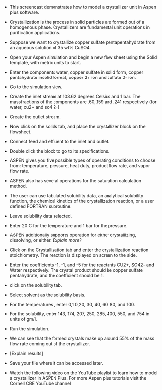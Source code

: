 - This screencast demonstrates how to model a crystallizer unit in Aspen plus software.
- Crystallization is the process in solid particles are formed out of a homogenous phase. Crystallizers are fundamental unit operations
in purification applications.
- Suppose we want to crystallize copper sulfate pentapentahydrate from an aqueous solution of 35 wt% CuSO4.
- Open your Aspen simulation and begin a new flow sheet using the Solid template, with metric units to start.
- Enter the components water, copper sulfate in solid form, copper pentahydrate insolid format, copper 2+ ion and sulfate 2- ion.
- Go to the simulation view.
- Create the inlet stream  at  103.62 degrees  Celsius and 1 bar. The massfractions of the components are .60,.159 and .241 respectively (for water, cu2+ and so4 2-)
  
- Create the outlet stream.
- Now click on the solids tab, and place the crystallizer block on the flowsheet.
- Connect feed and effluent to the inlet and outlet.
- Double click the block to go to its specifications.
- ASPEN gives you five possible types of operating conditions to choose from: temperature, pressure, heat duty, product flow rate, and vapor flow rate.

- ASPEN also has several operations for the saturation calculation method. 
- The user can use tabulated solubility data,  an analytical solubility function,  the chemical kinetics of
the crystallization reaction, or a user defined FORTRAN subroutine.
- Leave solubility data selected.
- Enter 20 C for the temperature and 1 bar for the pressure.

- ASPEN additionally supports operation for either crystallizing, dissolving, or either. *Explain more?*

- Click on the Crystallization tab and enter the crystallization reaction stoichiometry. The reaction is displayed on screen to the side.
- Enter the coefficients -1, -1, and -5 for the reactants CU2+, SO42- and Water respectively. The crystal product should be copper sulfate pentahydrate, and the coefficient should be 1.

- click on the solubility tab.
- Select solvent as the solubility basis.

- For the temperatures , enter 0,1 0,20, 30, 40, 60, 80, and 100.
- For the solubility, enter 143, 174, 207,  250, 285, 400, 550, and 754 in units  of gm/l.

- Run the simulation.
- We can see that the formed crystals make up around 55% of the mass  flow rate  coming out of the crystallizer.
- [Explain results]
- Save your file where it can be accessed later.


- Watch the following video on the YouTube playlist to learn how to model a crystallizer in ASPEN Plus.  For more Aspen plus tutorials visit the Cornell CBE YouTube channel
